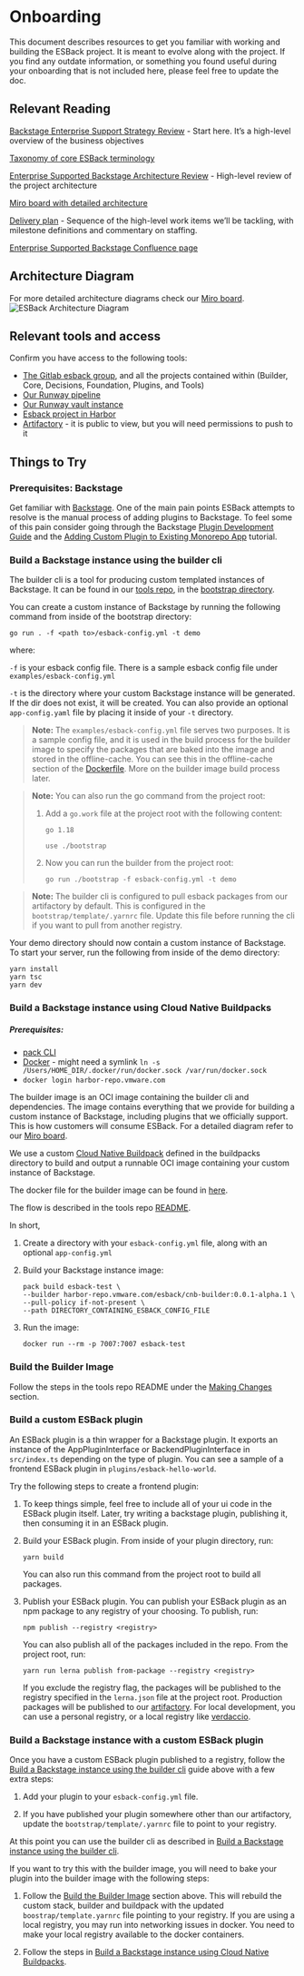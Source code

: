 # Onboarding

This document describes resources to get you familiar with working and building the ESBack project. It is meant to evolve along with the project. If you find any outdate information, or something you found useful during your onboarding that is not included here, please feel free to update the doc.

## Relevant Reading

[Backstage Enterprise Support Strategy Review](https://docs.google.com/document/d/1QxMhHVxsPnMXBCJQgE9_U0oXKjzyScLqm7B1lyEP8qw/edit) - Start here. It’s a high-level overview of the business objectives

[Taxonomy of core ESBack terminology](https://docs.google.com/document/d/1x8_1eq8yyBzwq4r_twzPzI3pdDPrqWkh3c1xs9Ya8Uc/edit)

[Enterprise Supported Backstage Architecture Review](https://docs.google.com/document/d/1jBpTVpg8ABavhVUzDKTri-LbdNE4pLpxQRtljMEDC84/edit) - High-level review of the project architecture

[Miro board with detailed architecture](https://miro.com/app/board/uXjVOpj4AGc=/?moveToWidget=3458764533901823314&cot=14)

[Delivery plan](https://docs.google.com/presentation/d/1mBADhpKO4zCcegbfLJRIoes-763eF80cCyDzYWI_DaA/edit#slide=id.p1) - Sequence of the high-level work items we’ll be tackling, with milestone definitions and commentary on staffing.

[Enterprise Supported Backstage Confluence page](https://confluence.eng.vmware.com/display/CNA/Enterprise+Supported+Backstage)

## Architecture Diagram

For more detailed architecture diagrams check our [Miro board](https://miro.com/app/board/uXjVOpj4AGc=/?moveToWidget=3458764533901823314&cot=14).
![ESBack Architecture Diagram](architecture-diagram.jpg)

## Relevant tools and access

Confirm you have access to the following tools:

- [The Gitlab esback group](https://gitlab.eng.vmware.com/esback), and all the projects contained within (Builder, Core, Decisions, Foundation, Plugins, and Tools)
- [Our Runway pipeline](https://runway-ci-sfo.eng.vmware.com/)
- [Our Runway vault instance](https://runway-vault-sfo.eng.vmware.com/ui/vault/secrets/runway_concourse/list/esback/)
- [Esback project in Harbor](https://harbor-repo.vmware.com/harbor/projects/3358050/repositories)
- [Artifactory](https://artifactory.eng.vmware.com/ui/repos/tree/General/esback-npm-local) - it is public to view, but you will need permissions to push to it

## Things to Try

### Prerequisites: Backstage

Get familiar with [Backstage](https://backstage.io/). One of the main pain points ESBack attempts to resolve is the manual process of adding plugins to Backstage. To feel some of this pain consider going through the Backstage [Plugin Development Guide](https://backstage.io/docs/plugins/plugin-development) and the [Adding Custom Plugin to Existing Monorepo App](https://backstage.io/docs/tutorials/quickstart-app-plugin) tutorial.

### Build a Backstage instance using the builder cli

The builder cli is a tool for producing custom templated instances of Backstage. It can be found in our [tools repo](https://gitlab.eng.vmware.com/esback/tools/-/tree/main/), in the [bootstrap directory](https://gitlab.eng.vmware.com/esback/tools/-/tree/main/bootstrap).

You can create a custom instance of Backstage by running the following command from inside of the bootstrap directory:

```
go run . -f <path to>/esback-config.yml -t demo
```

where:

`-f` is your esback config file. There is a sample esback config file under `examples/esback-config.yml`

`-t` is the directory where your custom Backstage instance will be generated. If the dir does not exist, it will be created. You can also provide an optional `app-config.yaml` file by placing it inside of your `-t` directory.

> **Note:** The `examples/esback-config.yml` file serves two purposes. It is a sample config file, and it is used in the build process for the builder image to specify the packages that are baked into the image and stored in the offline-cache. You can see this in the offline-cache section of the [Dockerfile](https://gitlab.eng.vmware.com/esback/tools/-/blob/main/Dockerfile). More on the builder image build process later.

> **Note:** You can also run the go command from the project root:
>
> 1.  Add a `go.work` file at the project root with the following content:
>
>     ```
>     go 1.18
>
>     use ./bootstrap
>     ```
>
> 1.  Now you can run the builder from the project root:
>
>     ```
>     go run ./bootstrap -f esback-config.yml -t demo
>     ```

> **Note:** The builder cli is configured to pull esback packages from our artifactory by default. This is configured in the `bootstrap/template/.yarnrc` file. Update this file before running the cli if you want to pull from another registry.

Your demo directory should now contain a custom instance of Backstage. To start your server, run the following from inside of the demo directory:

```
yarn install
yarn tsc
yarn dev
```

### Build a Backstage instance using Cloud Native Buildpacks

##### Prerequisites:

- [pack CLI](https://buildpacks.io/docs/tools/pack/)
- [Docker](https://docs.docker.com/engine/install/) - might need a symlink `ln -s /Users/HOME_DIR/.docker/run/docker.sock /var/run/docker.sock`
- `docker login harbor-repo.vmware.com`

The builder image is an OCI image containing the builder cli and dependencies. The image contains everything that we provide for building a custom instance of Backstage, including plugins that we officially support. This is how customers will consume ESBack. For a detailed diagram refer to our [Miro board](https://miro.com/app/board/uXjVOpj4AGc=/).

We use a custom [Cloud Native Buildpack](https://buildpacks.io/) defined in the buildpacks directory to build and output a runnable OCI image containing your custom instance of Backstage.

The docker file for the builder image can be found in [here](https://gitlab.eng.vmware.com/esback/tools/-/blob/main/Dockerfile).

The flow is described in the tools repo [README](https://gitlab.eng.vmware.com/esback/tools/-/blob/main/README.md).

In short,

1. Create a directory with your `esback-config.yml` file, along with an optional `app-config.yml`

2. Build your Backstage instance image:

   ```
   pack build esback-test \
   --builder harbor-repo.vmware.com/esback/cnb-builder:0.0.1-alpha.1 \
   --pull-policy if-not-present \
   --path DIRECTORY_CONTAINING_ESBACK_CONFIG_FILE
   ```

3. Run the image:

   ```
   docker run --rm -p 7007:7007 esback-test
   ```

### Build the Builder Image

Follow the steps in the tools repo README under the [Making Changes](https://gitlab.eng.vmware.com/esback/tools/-/blob/main/README.md#making-changes) section.

### Build a custom ESBack plugin

An ESBack plugin is a thin wrapper for a Backstage plugin. It exports an instance of the AppPluginInterface or BackendPluginInterface in `src/index.ts` depending on the type of plugin. You can see a sample of a frontend ESBack plugin in `plugins/esback-hello-world`.

Try the following steps to create a frontend plugin:

1. To keep things simple, feel free to include all of your ui code in the ESBack plugin itself. Later, try writing a backstage plugin, publishing it, then consuming it in an ESBack plugin.

1. Build your ESBack plugin. From inside of your plugin directory, run:

   ```
   yarn build
   ```

   You can also run this command from the project root to build all packages.

1. Publish your ESBack plugin. You can publish your ESBack plugin as an npm package to any registry of your choosing. To publish, run:

   ```
   npm publish --registry <registry>
   ```

   You can also publish all of the packages included in the repo. From the project root, run:

   ```
   yarn run lerna publish from-package --registry <registry>
   ```

   If you exclude the registry flag, the packages will be published to the registry specified in the `lerna.json` file at the project root. Production packages will be published to our [artifactory](https://artifactory.eng.vmware.com/artifactory/api/npm/esback-npm-local/). For local development, you can use a personal registry, or a local registry like [verdaccio](https://verdaccio.org/).

### Build a Backstage instance with a custom ESBack plugin

Once you have a custom ESBack plugin published to a registry, follow the [Build a Backstage instance using the builder cli](#build-a-backstage-instance-using-the-builder-cli) guide above with a few extra steps:

1. Add your plugin to your `esback-config.yml` file.

1. If you have published your plugin somewhere other than our artifactory, update the `bootstrap/template/.yarnrc` file to point to your registry.

At this point you can use the builder cli as described in [Build a Backstage instance using the builder cli](link).

If you want to try this with the builder image, you will need to bake your plugin into the builder image with the following steps:

1. Follow the [Build the Builder Image](#build-the-builder-image) section above. This will rebuild the custom stack, builder and buildpack with the updated `boostrap/template.yarnrc` file pointing to your registry. If you are using a local registry, you may run into networking issues in docker. You need to make your local registry available to the docker containers.

2. Follow the steps in [Build a Backstage instance using Cloud Native Buildpacks](#build-a-backstage-instance-using-cloud-native-buildpacks).
